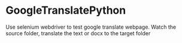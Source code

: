 # GoogleTranslatePython
Use selenium  webdriver to test google translate webpage.
Watch the source folder, translate the text or docx to the target folder
